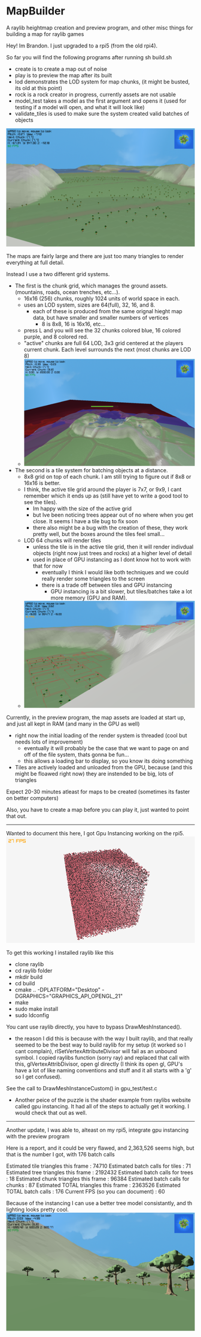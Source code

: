 # MapBuilder

A raylib heightmap creation and preview program, and other misc things for building a map for raylib games

Hey! Im Brandon. I just upgraded to a rpi5 (from the old rpi4). 

So far you will find the following programs after running sh build.sh
 - create is to create a map out of noise
 - play is to preview the map after its built
 - lod demonstrates the LOD system for map chunks, (it might be busted, its old at this point)
 - rock is a rock creator in progress, currently assets are not usable
 - model_test takes a model as the first argument and opens it (used for testing if a model will open, and what it will look like)
 - validate_tiles is used to make sure the system created valid batches of objects

[![Map_Preview_Example](z_week2.png)](z_week2.png)



The maps are fairly large and there are just too many triangles to render everything at full detail.

Instead I use a two different grid systems.
 - The first is the chunk grid, which manages the ground assets. (mountains, roads, ocean trenches, etc...).
    - 16x16 (256) chunks, roughly 1024 units of world space in each. 
    - uses an LOD system, sizes are 64(full), 32, 16, and 8.
        - each of these is produced from the same orignal hieght map data, but have smaller and smaller numbers of vertices
            - 8 is 8x8, 16 is 16x16, etc...
    - press L and you will see the 32 chunks colored blue, 16 colored purple, and 8 colored red.
    - "active" chunks are full 64 LOD, 3x3 grid centered at the players current chunk. Each level surrounds the next (most chunks are LOD 8)
    - [![Map_Chunk_LOD_Example](z_grid_lod.png)](z_grid_lod.png)
 - The second is a tile system for batching objects at a distance.
    - 8x8 grid on top of each chunk. I am still trying to figure out if 8x8 or 16x16 is better.
    - I think, the active tile grid around the player is 7x7, or 9x9, I cant remember which it ends up as (still have yet to write a good tool to see the tiles). 
        - Im happy with the size of the active grid
        - but Ive been noticing trees appear out of no where when you get close. It seems I have a tile bug to fix soon
        - there also might be a bug with the creation of these, they work pretty well, but the boxes around the tiles feel small...
    - LOD 64 chunks will render tiles
        - unless the tile is in the active tile grid, then it will render indivdual objects (right now just trees and rocks) at a higher level of detail
        - used in place of GPU instancing as I dont know hot to work with that for now
            - eventually I think I would like both techniques and we could really render some triangles to the screen
            - there is a trade off between tiles and GPU instancing
                - GPU instancing is a bit slower, but tiles/batches take a lot more memory (GPU and RAM).
    - [![Map_Tile_Boxes_Example](z_tile_boxes.png)](z_tile_boxes.png)


Currently, in the preview program, the map assets are loaded at start up, and just all kept in RAM (and many in the GPU as well)
 - right now the initial loading of the render system is threaded (cool but needs lots of improvement)
    - eventually it will probably be the case that we want to page on and off of the file system, thats gonna be fun...
    - this allows a loading bar to display, so you know its doing something
 - Tiles are actively loaded and unloaded from the GPU, because (and this might be floawed right now) they are instended to be big, lots of triangles


Expect 20-30 minutes atleast for maps to be created (sometimes its faster on better computers)

Also, you have to create a map before you can play it, just wanted to point that out.


--------------------------------------------------------------------------------------------------------
Wanted to document this here, I got Gpu Instancing working on the rpi5.
[![rpi5_Gpu_Instancing](z_gpu_instancing_rpi5.png)](z_gpu_instancing_rpi5.png)

To get this working I installed raylib like this
 - clone raylib
 - cd raylib folder
 - mkdir build
 - cd build
 - cmake .. -DPLATFORM="Desktop" -DGRAPHICS="GRAPHICS_API_OPENGL_21"
 - make
 - sudo make install
 - sudo ldconfig

You cant use raylib directly, you have to bypass DrawMeshInstanced().
 - the reason I did this is because with the way I built raylib, and that really seemed to be the best way to build raylib for my setup (it worked so I cant complain), rlSetVertexAttributeDivisor will fail as an unbound symbol. I copied raylibs function (sorry ray) and replaced that call with this, glVertexAttribDivisor, open gl directly (I think its open gl, GPU's have a lot of like naming conventions and stuff and it all starts with a 'g' so I get confused).


See the call to DrawMeshInstanceCustom() in gpu_test/test.c
 - Another peice of the puzzle is the shader example from raylibs website called gpu instancing. It had all of the steps to actually get it working. I would check that out as well.

 ------------------------------------------------------------------------------------------------------
Another update, I was able to, alteast on my rpi5, integrate gpu instancing with the preview program

Here is a report, and it could be very flawed, and 2,363,526 seems high, but that is the number I got, with 176 batch calls

Estimated tile triangles this frame  :  74710
Estimated batch calls for tiles      :  71
Estimated tree triangles this frame  :  2192432
Estimated batch calls for trees      :  18
Estimated chunk triangles this frame :  96384
Estimated batch calls for chunks     :  87
Estimated TOTAL triangles this frame :  2363526
Estimated TOTAL batch calls          :  176
Current FPS (so you can document)    :  60

Because of the instancing I can use a better tree model consistantly, and th lighting looks pretty cool.
[![rpi5_Gpu_Instancing](z_instanced_trees_rpi5.png)](z_instanced_trees_rpi5.png)

















